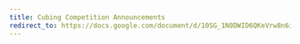 ```yaml
---
title: Cubing Competition Announcements
redirect_to: https://docs.google.com/document/d/10SG_1N0DWID6QKeVrw8n6itkpnLXBt10mzjLeaizTzE/edit?usp=sharing
---
```

